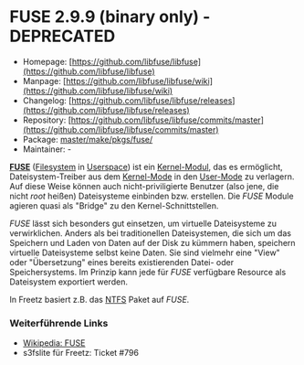 # FUSE 2.9.9 (binary only) - DEPRECATED
 - Homepage: [https://github.com/libfuse/libfuse](https://github.com/libfuse/libfuse)
 - Manpage: [https://github.com/libfuse/libfuse/wiki](https://github.com/libfuse/libfuse/wiki)
 - Changelog: [https://github.com/libfuse/libfuse/releases](https://github.com/libfuse/libfuse/releases)
 - Repository: [https://github.com/libfuse/libfuse/commits/master](https://github.com/libfuse/libfuse/commits/master)
 - Package: [master/make/pkgs/fuse/](https://github.com/Freetz-NG/freetz-ng/tree/master/make/pkgs/fuse/)
 - Maintainer: -

**[FUSE](http://de.wikipedia.org/wiki/Filesystem_in_Userspace)**
([Filesystem](http://de.wikipedia.org/wiki/Dateisystem)
in
[Userspace](http://de.wikipedia.org/wiki/Userspace))
ist ein
[Kernel-Modul](http://de.wikipedia.org/wiki/Kernel-Modul),
das es ermöglicht, Dateisystem-Treiber aus dem
[Kernel-Mode](http://de.wikipedia.org/wiki/Betriebssystemkern)
in den
[User-Mode](http://de.wikipedia.org/wiki/Ring_(CPU))
zu verlagern. Auf diese Weise können auch nicht-priviligierte Benutzer
(also jene, die nicht *root* heißen) Dateisysteme einbinden bzw.
erstellen. Die *FUSE* Module agieren quasi als "Bridge" zu den
Kernel-Schnittstellen.

*FUSE* lässt sich besonders gut einsetzen, um virtuelle Dateisysteme zu
verwirklichen. Anders als bei traditionellen Dateisystemen, die sich um
das Speichern und Laden von Daten auf der Disk zu kümmern haben,
speichern virtuelle Dateisysteme selbst keine Daten. Sie sind vielmehr
eine "View" oder "Übersetzung" eines bereits existierenden Datei-
oder Speichersystems. Im Prinzip kann jede für *FUSE* verfügbare
Resource als Dateisystem exportiert werden.

In Freetz basiert z.B. das [NTFS](ntfs-3g.html) Paket auf *FUSE*.

### Weiterführende Links

 - [Wikipedia: FUSE](http://de.wikipedia.org/wiki/Filesystem_in_Userspace)
 - s3fslite für Freetz: Ticket #796


